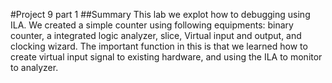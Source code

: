 #Project 9 part 1 
##Summary
This lab we explot how to debugging using ILA. We created a simple counter using following equipments: binary counter, a integrated logic analyzer, slice, Virtual input and output, and clocking wizard. The important function in this is that we learned how to create virtual input signal to existing hardware, and using the ILA to monitor to analyzer.
